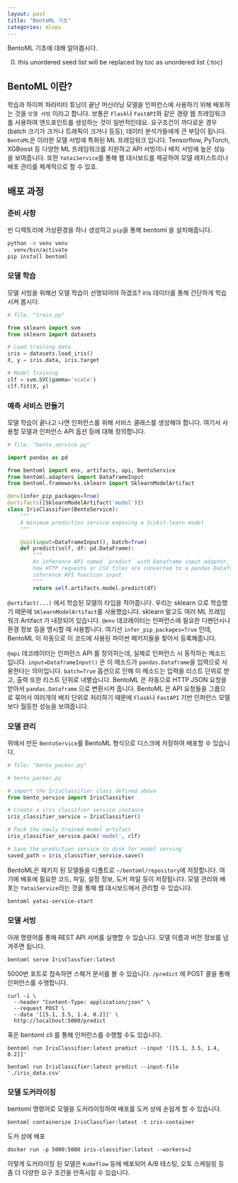 ```yaml
---
layout: post
title: "BentoML 기초"
categories: mlops
---
```


BentoML 기초에 대해 알아봅시다.

0. this unordered seed list will be replaced by toc as unordered list
{:toc}

## BentoML 이란?

학습과 하이퍼 파라미터 튜닝이 끝난 머신러닝 모델을 인퍼런스에 사용하기 위해 배포하는 것을 `모델 서빙` 이라고 합니다. 보통은 `Flask`나 `FastAPI`와 같은 경량 웹 프레임워크를 사용하여 앤드포인트를 생성하는 것이 일반적인데요. 요구조건이 까다로운 경우 (batch 크기가 크거나 트래픽이 크거나 등등), 데이터 분석가들에게 큰 부담이 됩니다. `BentoML`은 이러한 모델 서빙에 특화된 ML 프레임워크 입니다. Tensorflow, PyTorch, XGBoost 등 다양한 ML 프레임워크를 지원하고 API 서빙이나 배치 서빙에 높은 성능을 보여줍니다. 또한 `YataiService`를 통해 웹 대시보드를 제공하여 모델 레지스트리나 배포 관리를 체계적으로 할 수 있죠.

## 배포 과정

### 준비 사항

빈 디렉토리에 가상환경을 하나 생성하고 `pip`을 통해 bentoml 을 설치해줍니다.

```bash
python -m venv venv
. venv/bin/activate
pip install bentoml
```

### 모델 학습

모델 서빙을 위해선 모델 학습이 선행되어야 하겠죠? iris 데이터를 통해 간단하게 학습시켜 봅시다.

~~~python
# file: "train.py"

from sklearn import svm
from sklearn import datasets

# Load training data
iris = datasets.load_iris()
X, y = iris.data, iris.target

# Model Training
clf = svm.SVC(gamma='scale')
clf.fit(X, y)
~~~

### 예측 서비스 만들기

모델 학습이 끝나고 나면 인퍼런스를 위해 서비스 클래스를 생성해야 합니다. 여기서 사용할 모델과 인퍼런스 API 옵션 등에 대해 정의합니다.

~~~python
# file: "bento_service.py"

import pandas as pd

from bentoml import env, artifacts, api, BentoService
from bentoml.adapters import DataframeInput
from bentoml.frameworks.sklearn import SklearnModelArtifact

@env(infer_pip_packages=True)
@artifacts([SklearnModelArtifact('model')])
class IrisClassifier(BentoService):
    """
    A minimum prediction service exposing a Scikit-learn model
    """

    @api(input=DataframeInput(), batch=True)
    def predict(self, df: pd.DataFrame):
        """
        An inference API named `predict` with Dataframe input adapter, which codifies
        how HTTP requests or CSV files are converted to a pandas Dataframe object as the
        inference API function input
        """
        return self.artifacts.model.predict(df)
~~~

`@artifact(...)` 에서 학습된 모델의 타입을 적어줍니다. 우리는 sklearn 으로 학습했기 때문에 `SKlearnModelArtifact`를 사용했습니다. sklearn 말고도 여러 ML 프레임워크 Artifact 가 내장되어 있습니다. `@env` 데코레이터는 인퍼런스에 필요한 디펜던시나 환경 정보 등을 명시할 때 사용합니다. 여기선 `infer_pip_packages=True` 인데, BentoML 이 자동으로 이 코드에 사용된 파이썬 패키지들을 찾아서 등록해줍니다. 


`@api` 데코레이터는 인퍼런스 API 를 정의하는데, 실제로 인퍼런스 시 동작하는 메소드입니다. `input=DataframeInput()` 은 이 메소드가 `pandas.Dataframe`을 입력으로 사용한다는 의미입니다. `batch=True` 옵션으로 인해 이 메소드는 입력을 리스트 단위로 받고, 출력 또한 리스트 단위로 내뱉습니다. BentoML 은 자동으로 HTTP JSON 요청을 받아서 `pandas.Dataframe` 으로 변환시켜 줍니다. BentoML 은 API 요청들을 그룹으로 묶어서 여러개의 배치 단위로 처리하기 때문에 `Flask`나 `FastAPI` 기반 인퍼런스 모델보다 월등한 성능을 보여줍니다.

### 모델 관리

위에서 만든 `BentoService`를 BentoML 형식으로 디스크에 저장하여 배포할 수 있습니다.

~~~python
# file: "bento_packer.py"

# bento_packer.py

# import the IrisClassifier class defined above
from bento_service import IrisClassifier

# Create a iris classifier service instance
iris_classifier_service = IrisClassifier()

# Pack the newly trained model artifact
iris_classifier_service.pack('model', clf)

# Save the prediction service to disk for model serving
saved_path = iris_classifier_service.save()
~~~

BentoML은 패키지 된 모델들을 디폴트로 `~/bentoml/repository`에 저장합니다. 여기에 배포에 필요한 코드, 파일, 설정 정보, 도커 파일 등이 저장됩니다. 모델 관리와 배포는 `YataiService`라는 것을 통해 웹 대시보드에서 관리할 수 있습니다.

```bash
bentoml yatai-service-start
```

### 모델 서빙

아래 명령어를 통해 REST API 서버를 실행할 수 있습니다. 모델 이름과 버전 정보를 넘겨주면 됩니다.

```
bentoml serve IrisClassfier:latest
```

5000번 포트로 접속하면 스웨거 문서를 볼 수 있습니다. `/predict` 에 POST 콜을 통해 인퍼런스를 수행합니다.

```
curl -i \
  --header "Content-Type: application/json" \
  --request POST \
  --data '[[5.1, 3.5, 1.4, 0.2]]' \
  http://localhost:5000/predict
```

혹은 bentoml cli 를 통해 인퍼런스를 수행할 수도 있습니다.

```
bentoml run IrisClassifier:latest predict --input '[[5.1, 3.5, 1.4, 0.2]]'

bentoml run IrisClassifier:latest predict --input-file './iris_data.csv'
```

### 모델 도커라이징

bentoml 명령어로 모델을 도커라이징하여 배포를 도커 상에 손쉽게 할 수 있습니다.

```
bentoml containerize IrisClassfier:latest -t iris-container
```

도커 상에 배포

```
docker run -p 5000:5000 iris-classifier:latest --workers=2
```

이렇게 도커라이징 된 모델은 `Kubeflow` 등에 배포되어 A/B 테스팅, 오토 스케일링 등 좀 더 다양한 요구 조건을 만족시킬 수 있습니다.

